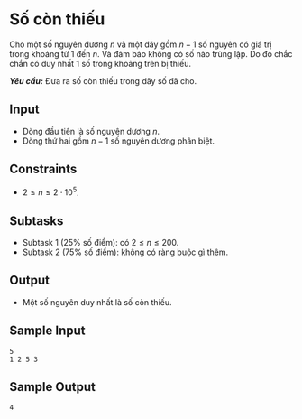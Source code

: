 # Số còn thiếu

Cho một số nguyên dương $n$ và một dãy gồm $n - 1$ số nguyên có giá trị trong khoảng từ $1$ đến $n$. Và đảm bảo không có số nào trùng lặp. Do đó chắc chắn có duy nhất $1$ số trong khoảng trên bị thiếu.

***Yêu cầu:*** Đưa ra số còn thiếu trong dãy số đã cho.

## Input

- Dòng đầu tiên là số nguyên dương $n$.
- Dòng thứ hai gồm $n - 1$ số nguyên dương phân biệt.

## Constraints

- $2 \le n \le 2 \cdot 10^5$.

## Subtasks

- Subtask $1$ ($25\%$ số điểm): có $2 \le n \le 200$.
- Subtask $2$ ($75\%$ số điểm): không có ràng buộc gì thêm.

## Output

- Một số nguyên duy nhất là số còn thiếu.

## Sample Input

```
5
1 2 5 3
```

## Sample Output

```
4
```